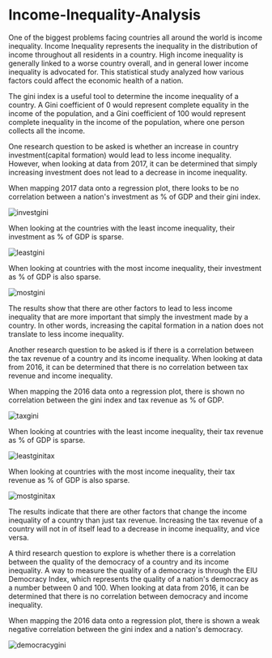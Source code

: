 # Income-Inequality-Analysis
One of the biggest problems facing countries all around the world is income inequality. Income Inequality represents the inequality in the distribution of income throughout all residents in a country. High income inequality is generally linked to a worse country overall, and in general lower income inequality is advocated for. This statistical study analyzed how various factors could affect the economic health of a nation. 

The gini index is a useful tool to determine the income inequality of a country. A Gini coefficient of 0 would represent complete equality in the income of the population, and a Gini coefficient of 100 would represent complete inequality in the income of the population, where one person collects all the income. 

One research question to be asked is whether an increase in country investment(capital formation) would lead to less income inequality. However, when looking at data from 2017, it can be determined that simply increasing investment does not lead to a decrease in income inequality. 

When mapping 2017 data onto a regression plot, there looks to be no correlation between a nation's investment  as % of GDP and their gini index.

![investgini](https://user-images.githubusercontent.com/77365987/122496021-f14c6f00-cf9f-11eb-8a86-25f7a202bc5d.png)

When looking at the countries with the least income inequality, their investment as % of GDP is sparse.

![leastgini](https://user-images.githubusercontent.com/77365987/122496133-1b059600-cfa0-11eb-8dcb-c841fc727367.png)

When looking at countries with the most income inequality, their investment as % of GDP is also sparse.

![mostgini](https://user-images.githubusercontent.com/77365987/122496313-6324b880-cfa0-11eb-8370-73c1cc7c710c.png)

The results show that there are other factors to lead to less income inequality that are more important that simply the investment made by a country. In other words, increasing the capital formation in a nation does not translate to less income inequality.

Another research question to be asked is if there is a correlation between the tax revenue of a country and its income inequality. When looking at data from 2016, it can be determined that there is no correlation between tax revenue and income inequality.

When mapping the 2016 data onto a regression plot, there is shown no correlation between the gini index and tax revenue as % of GDP.

![taxgini](https://user-images.githubusercontent.com/77365987/122497758-c6afe580-cfa2-11eb-80bf-6748d5a482ea.png)

When looking at countries with the least income inequality, their tax revenue as % of GDP is sparse.

![leastginitax](https://user-images.githubusercontent.com/77365987/122497813-dcbda600-cfa2-11eb-9770-5ff94d2e1d51.png)

When looking at countries with the most income inequality, their tax revenue as % of GDP is also sparse.

![mostginitax](https://user-images.githubusercontent.com/77365987/122497848-e9da9500-cfa2-11eb-9c78-ef5deb7fadc2.png)

The results indicate that there are other factors that change the income inequality of a country than just tax revenue. Increasing the tax revenue of a country will not in of itself lead to a decrease in income inequality, and vice versa.

A third research question to explore is whether there is a correlation between the quality of the democracy of a country and its income inequality. A way to measure the quality of a democracy is through the EIU Democracy Index, which represents the quality of a nation's democracy as a number between 0 and 100. When looking at data from 2016, it can be determined that there is no correlation between democracy and income inequality.

When mapping the 2016 data onto a regression plot, there is shown a weak negative correlation between the gini index and a nation's democracy.

![democracygini](https://user-images.githubusercontent.com/77365987/122498489-13e08700-cfa4-11eb-9f28-e0c5a26e02fd.png)

